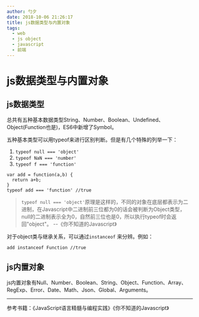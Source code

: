 ```yaml
---
author: 勺夕
date: 2018-10-06 21:26:17
title: js数据类型与内置对象   
tags:  
  - web
  - js object
  - javascript
  - 前端
---
```

# js数据类型与内置对象

## js数据类型
总共有五种基本数据类型String、Number、Boolean、Undefined、Object(Function也是)，ES6中新增了Symbol。

五种基本类型可以用typeof来进行区别判断。但是有几个特殊的列举一下：  
1. `typeof null === 'object'`
2. `typeof NaN === 'number'`
3. `typeof f === 'function'`
```
var add = function(a,b) {
  return a+b;
}
typeof add === 'function' //true
```

> `typeof null === 'object'`原理是这样的，不同的对象在底层都表示为二进制，在Javascript中二进制前三位都为0的话会被判断为Object类型，null的二进制表示全为0，自然前三位也是0，所以执行typeof时会返回"object"。 --《你不知道的Javascript》


对于object类与继承关系，可以通过`instanceof` 来分辨。例如：  
```
add instanceof Function //true
```

## js内置对象  
js内置对象有Null、Number、Boolean、String、Object、Function、Array、RegExp、Error、Date、Math、Json、Global、Arguments。

---
参考书籍：《JavaScript语言精髓与编程实践》《你不知道的Javascript》